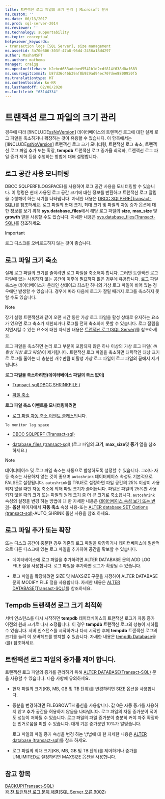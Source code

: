 ```yaml
---
title: 트랜잭션 로그 파일의 크기 관리 | Microsoft 문서
ms.custom: ''
ms.date: 06/13/2017
ms.prod: sql-server-2014
ms.reviewer: ''
ms.technology: supportability
ms.topic: conceptual
helpviewer_keywords:
- transaction logs [SQL Server], size management
ms.assetid: 3a70e606-303f-47a8-96d4-2456a18d4297
author: MashaMSFT
ms.author: mathoma
manager: craigg
ms.openlocfilehash: b2ebcd653adebed5541b1d2cdf814f638d0af683
ms.sourcegitcommit: b87d36c46b39af8b929ad94ec707dee8800950f5
ms.translationtype: MT
ms.contentlocale: ko-KR
ms.lasthandoff: 02/08/2020
ms.locfileid: "63144334"
---
```

# <a name="manage-the-size-of-the-transaction-log-file"></a>트랜잭션 로그 파일의 크기 관리
  경우에 따라 [!INCLUDE[ssNoVersion](../../includes/ssnoversion-md.md)] 데이터베이스의 트랜잭션 로그에 대한 실제 로그 파일을 축소하거나 확장하는 것이 유용할 수 있습니다. 이 항목에서는 [!INCLUDE[ssNoVersion](../../includes/ssnoversion-md.md)] 트랜잭션 로그 크기 모니터링, 트랜잭션 로그 축소, 트랜잭션 로그 파일 추가 또는 확장, **tempdb** 트랜잭션 로그 증가율 최적화, 트랜잭션 로그 파일 증가 제어 등을 수행하는 방법에 대해 설명합니다.  
  
  
##  <a name="MonitorSpaceUse"></a>로그 공간 사용 모니터링  
 DBCC SQLPERF(LOGSPACE)를 사용하여 로그 공간 사용을 모니터링할 수 있습니다. 이 명령은 현재 사용된 로그 공간 크기에 대한 정보를 반환하고 트랜잭션 로그 잘림을 수행해야 하는 시기를 나타냅니다. 자세한 내용은 [DBCC SQLPERF&#40;Transact-SQL&#41;](/sql/t-sql/database-console-commands/dbcc-sqlperf-transact-sql)를 참조하세요. 로그 파일의 현재 크기, 최대 크기 및 파일의 자동 증가 옵션에 대한 정보를 보기 위해 **sys.database_files**에서 해당 로그 파일의 **size**, **max_size** 및 **growth** 열을 사용할 수도 있습니다. 자세한 내용은 [sys.database_files&#40;Transact-SQL&#41;](/sql/relational-databases/system-catalog-views/sys-database-files-transact-sql)를 참조하세요.  
  
> [!IMPORTANT]  
>  로그 디스크를 오버로드하지 않는 것이 좋습니다.  
  
  
##  <a name="ShrinkSize"></a>로그 파일 크기 축소  
 실제 로그 파일의 크기를 줄이려면 로그 파일을 축소해야 합니다. 그러면 트랜잭션 로그 파일에 있는 사용하지 않는 공간이 이후에 필요하지 않은 경우에 유용합니다. 로그 파일 축소는 데이터베이스가 온라인 상태이고 최소한 하나의 가상 로그 파일이 비어 있는 경우에만 발생할 수 있습니다. 경우에 따라 다음에 로그가 잘릴 때까지 로그를 축소하지 못할 수도 있습니다.  
  
> [!NOTE]  
>  장기 실행 트랜잭션과 같이 오랜 시간 동안 가상 로그 파일을 활성 상태로 유지하는 요소가 있으면 로그 축소가 제한되거나 로그를 전혀 축소하지 못할 수 있습니다. 로그 잘림을 지연시킬 수 있는 요소에 대한 자세한 내용은 [트랜잭션 로그&#40;SQL Server&#41;](the-transaction-log-sql-server.md)를 참조하세요.  
  
 로그 파일을 축소하면 논리 로그 부분이 포함되지 않은 하나 이상의 가상 로그 파일( *비활성 가상 로그 파일*)이 제거됩니다. 트랜잭션 로그 파일을 축소하면 대략적인 대상 크기로 로그를 줄이는 데 충분한 개수만큼 비활성 가상 로그 파일이 로그 파일의 끝에서 제거됩니다.  
  
 **로그 파일을 축소하려면(데이터베이스 파일의 축소 없이)**  
  
-   [Transact-sql&#41;DBCC SHRINKFILE &#40;](/sql/t-sql/database-console-commands/dbcc-shrinkfile-transact-sql)  
  
-   [파일 축소](../databases/shrink-a-file.md)  
  
 **로그 파일 축소 이벤트를 모니터링하려면**  
  
-   [로그 파일 자동 축소 이벤트 클래스](../event-classes/log-file-auto-shrink-event-class.md)입니다.  
  
 `To monitor log space`  
  
-   [DBCC SQLPERF &#40;Transact-sql&#41;](/sql/t-sql/database-console-commands/dbcc-sqlperf-transact-sql)  
  
-   [database_files &#40;transact-sql&#41;](/sql/relational-databases/system-catalog-views/sys-database-files-transact-sql) (로그 파일의 **크기**, **max_size**및 **증가** 열을 참조 하세요.)  
  
> [!NOTE]  
>  데이터베이스 및 로그 파일 축소는 자동으로 발생하도록 설정할 수 있습니다. 그러나 자동 축소는 사용하지 않는 것이 좋으며 `autoshrink` 데이터베이스 속성도 기본적으로 FALSE로 설정됩니다. 
  `autoshrink`를 TRUE로 설정하면 파일 공간의 25% 이상이 사용되지 않을 때만 자동 축소에 의해 파일 크기가 줄어듭니다. 파일은 파일의 25%만 사용되지 않을 때의 크기 또는 파일의 원래 크기 중 더 큰 크기로 축소됩니다. `autoshrink` 속성의 설정을 변경 하는 방법에 대 한 자세한 내용은 [데이터베이스 속성 보기 또는 변경](../databases/view-or-change-the-properties-of-a-database.md)- **옵션** 페이지에서 **자동 축소** 속성 사용-또는 [ALTER database SET Options &#40;transact-sql&#41;](/sql/t-sql/statements/alter-database-transact-sql-set-options)-AUTO_SHRINK 옵션 사용을 참조 하세요.  
  
  
##  <a name="AddOrEnlarge"></a>로그 파일 추가 또는 확장  
 또는 디스크 공간이 충분한 경우 기존의 로그 파일을 확장하거나 데이터베이스에 일반적으로 다른 디스크에 있는 로그 파일을 추가하여 공간을 확보할 수 있습니다.  
  
-   데이터베이스에 로그 파일을 추가하려면 ALTER DATABASE 문의 ADD LOG FILE 절을 사용합니다. 로그 파일을 추가하면 로그가 확장될 수 있습니다.  
  
-   로그 파일을 확장하려면 SIZE 및 MAXSIZE 구문을 지정하여 ALTER DATABASE 문의 MODIFY FILE 절을 사용합니다. 자세한 내용은 [ALTER DATABASE&#40;Transact-SQL&#41;](/sql/t-sql/statements/alter-database-transact-sql)를 참조하세요.  
  
  
##  <a name="tempdbOptimize"></a>Tempdb 트랜잭션 로그 크기 최적화  
 서버 인스턴스를 다시 시작하면 **tempdb** 데이터베이스의 트랜잭션 로그가 자동 증가 이전의 원래 크기로 다시 조정됩니다. 이 경우 **tempdb** 트랜잭션 로그의 성능이 저하될 수 있습니다. 서버 인스턴스를 시작하거나 다시 시작한 후에 **tempdb** 트랜잭션 로그의 크기를 늘려 이 오버헤드를 방지할 수 있습니다. 자세한 내용은 [tempdb Database](../databases/tempdb-database.md)을(를) 참조하세요.  
  
  
##  <a name="ControlGrowth"></a>트랜잭션 로그 파일의 증가를 제어 합니다.  
 트랜잭션 로그 파일의 증가를 관리하기 위해 [ALTER DATABASE&#40;Transact-SQL&#41;](/sql/t-sql/statements/alter-database-transact-sql) 문을 사용할 수 있습니다. 다음 사항에 유의하세요.  
  
-   현재 파일의 크기(KB, MB, GB 및 TB 단위)를 변경하려면 SIZE 옵션을 사용합니다.  
  
-   증분을 변경하려면 FILEGROWTH 옵션을 사용합니다. 값 0은 자동 증가를 사용하지 않고 추가 공간을 허용하지 않음을 나타냅니다. 로그 파일의 자동 증가분이 적어도 성능이 저하될 수 있습니다. 로그 파일의 파일 증가분이 충분히 커야 자주 확장하는 번거로움을 피할 수 있습니다. 대개 기본 증가분인 10%가 알맞습니다.  
  
     로그 파일의 파일 증가 속성을 변경 하는 방법에 대 한 자세한 내용은 [ALTER database &#40;transact-sql&#41;](/sql/t-sql/statements/alter-database-transact-sql)를 참조 하세요.  
  
-   로그 파일의 최대 크기(KB, MB, GB 및 TB 단위)를 제어하거나 증가를 UNLIMITED로 설정하려면 MAXSIZE 옵션을 사용합니다.  
  
  
## <a name="see-also"></a>참고 항목  
 [BACKUP&#40;Transact-SQL&#41;](/sql/t-sql/statements/backup-transact-sql)   
 [꽉 찬 트랜잭션 로그 문제 해결&#40;SQL Server 오류 9002&#41;](troubleshoot-a-full-transaction-log-sql-server-error-9002.md)  
  
  
